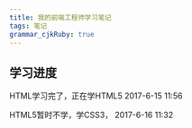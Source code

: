 ```yaml
---
title: 我的前端工程师学习笔记
tags: 笔记
grammar_cjkRuby: true
---
```

## 学习进度
HTML学习完了，正在学HTML5
2017-6-15 11:56

HTML5暂时不学，学CSS3，
2017-6-16 11:32